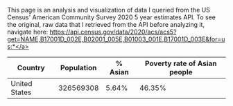 This page is an analysis and visualization of data I queried from the US Census' American Community Survey 2020 5 year estimates API. To see the original, raw data that I retrieved from the API before analyzing it, navigate here: <a href="https://api.census.gov/data/2020/acs/acs5?get=NAME,B17001D_002E,B02001_005E,B01003_001E,B17001D_003E&for=us:*">https://api.census.gov/data/2020/acs/acs5?get=NAME,B17001D_002E,B02001_005E,B01003_001E,B17001D_003E&for=us:*</a>

|Country|Population|% Asian|Poverty rate of Asian people|
|---|---|---|---|
|United States|326569308|5.64%|46.35%|
